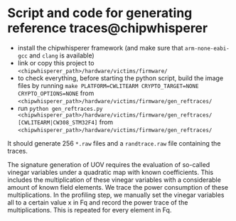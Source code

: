# Script and code for generating reference traces@chipwhisperer

- install the chipwhisperer framework (and make sure that `arm-none-eabi-gcc` and `clang` is available)
- link or copy this project to `<chipwhisperer_path>/hardware/victims/firmware/`
- to check everything, before starting the python script, build the image files by running `make PLATFORM=CWLITEARM CRYPTO_TARGET=NONE CRYPTO_OPTIONS=NONE` from `<chipwhisperer_path>/hardware/victims/firmware/gen_reftraces/`
- run `python gen_reftraces.py <chipwhisperer_path>/hardware/victims/firmware/gen_reftraces/ [CWLITEARM|CW308_STM32F4]` from `<chipwhisperer_path>/hardware/victims/firmware/gen_reftraces/`

It should generate 256 `*.raw` files and a `randtrace.raw` file containing the traces.

The signature generation of UOV requires the evaluation of so-called vinegar variables under a quadratic map with known coefficients. This includes the multiplication of these vinegar variables with a considerable amount of known field elements. We trace the power consumption of these multiplications.
In the profiling step, we manually set the vinegar variables all to a certain value x in Fq and record the power trace of the multiplications. This is repeated for every element in Fq.
